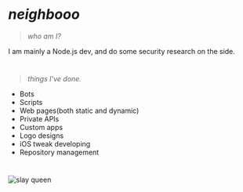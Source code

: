 # *neighbooo*
> *who am I?*

I am mainly a Node.js dev, and do some security research on the side.
# 
> *things I've done.*

 - Bots
 - Scripts
 - Web pages(both static and dynamic)
 - Private APIs
 - Custom apps
 - Logo designs
 - iOS tweak developing
 - Repository management
# 
![slay queen](https://cdn.discordapp.com/attachments/837190151360217088/987508766339657728/IMG_1835.png)

